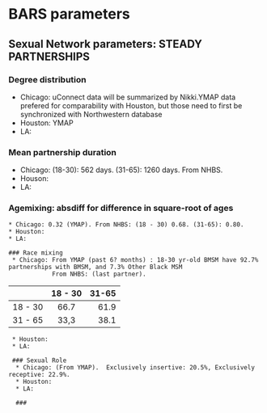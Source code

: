 # BARS parameters

   ## Sexual Network parameters: STEADY PARTNERSHIPS  
   ### Degree distribution   
   * Chicago: uConnect data will be summarized by Nikki.YMAP data prefered for comparability with Houston, but those need to first be synchronized with Northwestern database  
   * Houston: YMAP
   * LA: 
   
   ### Mean partnership duration 
   * Chicago: (18-30): 562 days. (31-65): 1260 days. From NHBS.
   * Houson:
   * LA:
   
   ### Agemixing: absdiff for difference in square-root of ages 
    * Chicago: 0.32 (YMAP). From NHBS: (18 - 30) 0.68. (31-65): 0.80.
    * Houston: 
    * LA:
  
    ### Race mixing
     * Chicago: From YMAP (past 6? months) : 18-30 yr-old BMSM have 92.7% partnerships with BMSM, and 7.3% Other Black MSM 
                From NHBS: (last partner).   

|       |18 - 30           | 31-65  |
| ------------- |:-------------:| -----:|
| 18 - 30    | 66.7 | 61.9 |
| 31 - 65      | 33,3     |   38.1|  
     * Houston:  
     * LA: 
     
     ### Sexual Role  
      * Chicago: (From YMAP).  Exclusively insertive: 20.5%, Exclusively receptive: 22.9%.   
      * Houston:
      * LA:   
      
      ### 
    
